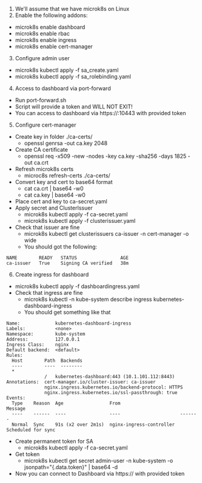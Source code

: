 1. We'll assume that we have microk8s on Linux
2. Enable the following addons:
* microk8s enable dashboard
* microk8s enable rbac
* microk8s enable ingress
* microk8s enable cert-manager
3. Configure admin user
* microk8s kubectl apply -f sa_create.yaml
* microk8s kubectl apply -f sa_rolebinding.yaml
4. Access to dashboard via port-forward
* Run port-forward.sh
* Script will provide a token and WILL NOT EXIT!
* You can access to dashboard via https://<cluster ip>:10443 with provided token
5. Configure cert-manager
* Create key in folder ./ca-certs/
    * openssl genrsa -out ca.key 2048
* Create CA certificate
    * openssl req -x509 -new -nodes -key ca.key -sha256 -days 1825 -out ca.crt
* Refresh microk8s certs
    * microc8s refresh-certs ./ca-certs/
* Convert key and cert to base64 format
    * cat ca.crt | base64 -w0
    * cat ca.key | base64 -w0
* Place cert and key to ca-secret.yaml
* Apply secret and ClusterIssuer
    * microk8s kubectl apply -f ca-secret.yaml
    * microk8s kubectl apply -f clusterissuer.yaml
* Check that issuer are fine
    * microk8s kubectl get clusterissuers ca-issuer -n cert-manager -o wide
    * You should got the following:
```
NAME        READY   STATUS                AGE
ca-issuer   True    Signing CA verified   38m
```
6. Create ingress for dashboard
* microk8s kubectl apply -f dashboardingress.yaml
* Check that ingress are fine
    * microk8s kubectl -n kube-system describe ingress kubernetes-dashboard-ingress
    * You should get something like that
```
Name:             kubernetes-dashboard-ingress
Labels:           <none>
Namespace:        kube-system
Address:          127.0.0.1
Ingress Class:    nginx
Default backend:  <default>
Rules:
  Host        Path  Backends
  ----        ----  --------
  *
              /   kubernetes-dashboard:443 (10.1.101.112:8443)
Annotations:  cert-manager.io/cluster-issuer: ca-issuer
              nginx.ingress.kubernetes.io/backend-protocol: HTTPS
              nginx.ingress.kubernetes.io/ssl-passthrough: true
Events:
  Type    Reason  Age                 From                      Message
  ----    ------  ----                ----                      -------
  Normal  Sync    91s (x2 over 2m1s)  nginx-ingress-controller  Scheduled for sync
```
* Create permanent token for SA
    * microk8s kubectl apply -f ca-secret.yaml
* Get token
    * microk8s kubectl get secret admin-user -n kube-system -o jsonpath="{.data.token}" | base64 -d
* Now you can connect to Dashboard via https://<cluster ip> with provided token